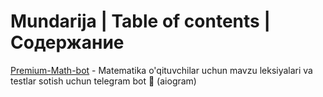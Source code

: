 # Mundarija | Table of contents | Содержание

<div><a href='https://github.com/RavshanMustafoyevDEV/Premium-Math-bot'>Premium-Math-bot</a> - Matematika o'qituvchilar uchun mavzu leksiyalari va testlar sotish uchun telegram bot 🤖 (aiogram)</div>
